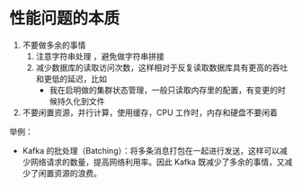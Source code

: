 # 性能问题的本质

1. 不要做多余的事情
    1. 注意字符串处理 ，避免做字符串拼接
    2. 减少数据库的读取访问次数，这样相对于反复读取数据库具有更高的吞吐和更低的延迟，比如
        - 我在启明做的集群状态管理，一般只读取内存里的配置，有变更的时候持久化到文件
2. 不要闲置资源，并行计算，使用缓存，CPU 工作时，内存和硬盘不要闲着

举例：
- Kafka 的批处理（Batching）：将多条消息打包在一起进行发送，这样可以减少网络请求的数量，提高网络利用率。因此 Kafka 既减少了多余的事情，又减少了闲置资源的浪费。